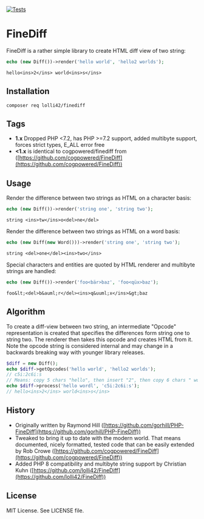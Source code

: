 [![Tests](https://github.com/lolli42/FineDiff/actions/workflows/tests.yml/badge.svg)](https://github.com/lolli42/FineDiff/actions/workflows/tests.yml)

FineDiff
========

FineDiff is a rather simple library to create HTML diff view of two string:

```php
echo (new Diff())->render('hello world', 'hello2 worlds');
```
```
hello<ins>2</ins> world<ins>s</ins>
```

Installation
------------

```
composer req lolli42/finediff
```

Tags
----

* **1.x** Dropped PHP <7.2, has PHP >=7.2 support, added multibyte support, forces strict types, E_ALL error free
* **<1.x** is identical to cogpowered/finediff from ([https://github.com/cogpowered/FineDiff](https://github.com/cogpowered/FineDiff))

Usage
-----

Render the difference between two strings as HTML on a character basis:
```php
echo (new Diff())->render('string one', 'string two');
```
```
string <ins>tw</ins>o<del>ne</del>
```

Render the difference between two strings as HTML on a word basis:
```php
echo (new Diff(new Word()))->render('string one', 'string two');
```
```
string <del>one</del><ins>two</ins>
```

Special characters and entities are quoted by HTML renderer and multibyte strings are handled:
```php
echo (new Diff())->render('foo<bär>baz', 'foo<qüx>baz');
```
```
foo&lt;<del>b&auml;r</del><ins>q&uuml;x</ins>&gt;baz
```

Algorithm
---------

To create a diff-view between two string, an intermediate "Opcode" representation
is created that specifies the differences form string one to string two. The renderer
then takes this opcode and creates HTML from it. Note the opcode string is considered
internal and may change in a backwards breaking way with younger library releases.

```php
$diff = new Diff();
echo $diff->getOpcodes('hello world', 'hello2 worlds');
// c5i:2c6i:s
// Means: copy 5 chars "hello", then insert "2", then copy 6 chars " world", then insert "s"
echo $diff->process('hello wordl', 'c5i:2c6i:s');
// hello<ins>2</ins> world<ins>s</ins>
```

History
-------

* Originally written by Raymond Hill ([https://github.com/gorhill/PHP-FineDiff](https://github.com/gorhill/PHP-FineDiff))
* Tweaked to bring it up to date with the modern world. That means documented, nicely formatted, tested code
  that can be easily extended by Rob Crowe ([https://github.com/cogpowered/FineDiff](https://github.com/cogpowered/FineDiff))
* Added PHP 8 compatibility and multibyte string support by Christian Kuhn ([https://github.com/lolli42/FineDiff](https://github.com/lolli42/FineDiff))

License
-------

MIT License. See LICENSE file.
